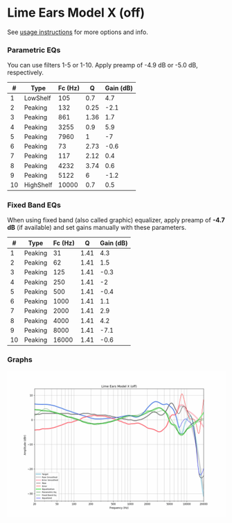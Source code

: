 # Lime Ears Model X (off)
See [usage instructions](https://github.com/jaakkopasanen/AutoEq#usage) for more options and info.

### Parametric EQs
You can use filters 1-5 or 1-10. Apply preamp of -4.9 dB or -5.0 dB, respectively.

|   # | Type      |   Fc (Hz) |    Q |   Gain (dB) |
|-----|-----------|-----------|------|-------------|
|   1 | LowShelf  |       105 | 0.7  |         4.7 |
|   2 | Peaking   |       132 | 0.25 |        -2.1 |
|   3 | Peaking   |       861 | 1.36 |         1.7 |
|   4 | Peaking   |      3255 | 0.9  |         5.9 |
|   5 | Peaking   |      7960 | 1    |        -7   |
|   6 | Peaking   |        73 | 2.73 |        -0.6 |
|   7 | Peaking   |       117 | 2.12 |         0.4 |
|   8 | Peaking   |      4232 | 3.74 |         0.6 |
|   9 | Peaking   |      5122 | 6    |        -1.2 |
|  10 | HighShelf |     10000 | 0.7  |         0.5 |

### Fixed Band EQs
When using fixed band (also called graphic) equalizer, apply preamp of **-4.7 dB** (if available) and set gains manually with these parameters.

|   # | Type    |   Fc (Hz) |    Q |   Gain (dB) |
|-----|---------|-----------|------|-------------|
|   1 | Peaking |        31 | 1.41 |         4.3 |
|   2 | Peaking |        62 | 1.41 |         1.5 |
|   3 | Peaking |       125 | 1.41 |        -0.3 |
|   4 | Peaking |       250 | 1.41 |        -2   |
|   5 | Peaking |       500 | 1.41 |        -0.4 |
|   6 | Peaking |      1000 | 1.41 |         1.1 |
|   7 | Peaking |      2000 | 1.41 |         2.9 |
|   8 | Peaking |      4000 | 1.41 |         4.2 |
|   9 | Peaking |      8000 | 1.41 |        -7.1 |
|  10 | Peaking |     16000 | 1.41 |        -0.6 |

### Graphs
![](./Lime%20Ears%20Model%20X%20(off).png)
